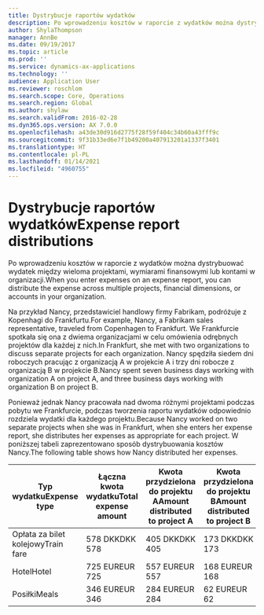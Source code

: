 ```yaml
---
title: Dystrybucje raportów wydatków
description: Po wprowadzeniu kosztów w raporcie z wydatków można dystrybuować wydatek między wieloma projektami, podmiotami prawnymi lub kontami w organizacji.
author: ShylaThompson
manager: AnnBe
ms.date: 09/19/2017
ms.topic: article
ms.prod: ''
ms.service: dynamics-ax-applications
ms.technology: ''
audience: Application User
ms.reviewer: roschlom
ms.search.scope: Core, Operations
ms.search.region: Global
ms.author: shylaw
ms.search.validFrom: 2016-02-28
ms.dyn365.ops.version: AX 7.0.0
ms.openlocfilehash: a43de30d916d2775f28f59f404c34b60a43fff9c
ms.sourcegitcommit: 9f31b33ed6e7f1b49200a407913201a1337f3401
ms.translationtype: HT
ms.contentlocale: pl-PL
ms.lasthandoff: 01/14/2021
ms.locfileid: "4960755"
---
```

# <a name="expense-report-distributions"></a><span data-ttu-id="b9b97-103">Dystrybucje raportów wydatków</span><span class="sxs-lookup"><span data-stu-id="b9b97-103">Expense report distributions</span></span>

<span data-ttu-id="b9b97-104">Po wprowadzeniu kosztów w raporcie z wydatków można dystrybuować wydatek między wieloma projektami, wymiarami finansowymi lub kontami w organizacji.</span><span class="sxs-lookup"><span data-stu-id="b9b97-104">When you enter expenses on an expense report, you can distribute the expense across multiple projects, financial dimensions, or accounts in your organization.</span></span>

<span data-ttu-id="b9b97-105">Na przykład Nancy, przedstawiciel handlowy firmy Fabrikam, podróżuje z Kopenhagi do Frankfurtu.</span><span class="sxs-lookup"><span data-stu-id="b9b97-105">For example, Nancy, a Fabrikam sales representative, traveled from Copenhagen to Frankfurt.</span></span> <span data-ttu-id="b9b97-106">We Frankfurcie spotkała się ona z dwiema organizacjami w celu omówienia odrębnych projektów dla każdej z nich.</span><span class="sxs-lookup"><span data-stu-id="b9b97-106">In Frankfurt, she met with two organizations to discuss separate projects for each organization.</span></span> <span data-ttu-id="b9b97-107">Nancy spędziła siedem dni roboczych pracując z organizacją A w projekcie A i trzy dni robocze z organizacją B w projekcie B.</span><span class="sxs-lookup"><span data-stu-id="b9b97-107">Nancy spent seven business days working with organization A on project A, and three business days working with organization B on project B.</span></span>

<span data-ttu-id="b9b97-108">Ponieważ jednak Nancy pracowała nad dwoma różnymi projektami podczas pobytu we Frankfurcie, podczas tworzenia raportu wydatków odpowiednio rozdziela wydatki dla każdego projektu.</span><span class="sxs-lookup"><span data-stu-id="b9b97-108">Because Nancy worked on two separate projects when she was in Frankfurt, when she enters her expense report, she distributes her expenses as appropriate for each project.</span></span> <span data-ttu-id="b9b97-109">W poniższej tabeli zaprezentowano sposób dystrybuowania kosztów Nancy.</span><span class="sxs-lookup"><span data-stu-id="b9b97-109">The following table shows how Nancy distributed her expenses.</span></span>


| <span data-ttu-id="b9b97-110">Typ wydatku</span><span class="sxs-lookup"><span data-stu-id="b9b97-110">Expense type</span></span> | <span data-ttu-id="b9b97-111">Łączna kwota wydatku</span><span class="sxs-lookup"><span data-stu-id="b9b97-111">Total expense amount</span></span>|<span data-ttu-id="b9b97-112">Kwota przydzielona do projektu A</span><span class="sxs-lookup"><span data-stu-id="b9b97-112">Amount distributed to project A</span></span>| <span data-ttu-id="b9b97-113">Kwota przydzielona do projektu B</span><span class="sxs-lookup"><span data-stu-id="b9b97-113">Amount distributed to project B</span></span> |
|--------------|---------------------|-------------------------------|---------------------------------|
|<span data-ttu-id="b9b97-114">Opłata za bilet kolejowy</span><span class="sxs-lookup"><span data-stu-id="b9b97-114">Train fare</span></span>   |<span data-ttu-id="b9b97-115">578 DKK</span><span class="sxs-lookup"><span data-stu-id="b9b97-115">DKK 578</span></span>              |<span data-ttu-id="b9b97-116">405 DKK</span><span class="sxs-lookup"><span data-stu-id="b9b97-116">DKK 405</span></span>                        |<span data-ttu-id="b9b97-117">173 DKK</span><span class="sxs-lookup"><span data-stu-id="b9b97-117">DKK 173</span></span>                          |
|<span data-ttu-id="b9b97-118">Hotel</span><span class="sxs-lookup"><span data-stu-id="b9b97-118">Hotel</span></span>         |<span data-ttu-id="b9b97-119">725 EUR</span><span class="sxs-lookup"><span data-stu-id="b9b97-119">EUR 725</span></span>              |<span data-ttu-id="b9b97-120">557 EUR</span><span class="sxs-lookup"><span data-stu-id="b9b97-120">EUR 557</span></span>                        |<span data-ttu-id="b9b97-121">168 EUR</span><span class="sxs-lookup"><span data-stu-id="b9b97-121">EUR 168</span></span>                          |
|<span data-ttu-id="b9b97-122">Posiłki</span><span class="sxs-lookup"><span data-stu-id="b9b97-122">Meals</span></span>         |<span data-ttu-id="b9b97-123">346 EUR</span><span class="sxs-lookup"><span data-stu-id="b9b97-123">EUR 346</span></span>              |<span data-ttu-id="b9b97-124">284 EUR</span><span class="sxs-lookup"><span data-stu-id="b9b97-124">EUR 284</span></span>                        |<span data-ttu-id="b9b97-125">62 EUR</span><span class="sxs-lookup"><span data-stu-id="b9b97-125">EUR 62</span></span>                           |

